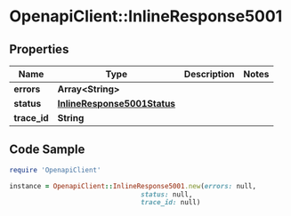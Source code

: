 # OpenapiClient::InlineResponse5001

## Properties

Name | Type | Description | Notes
------------ | ------------- | ------------- | -------------
**errors** | **Array&lt;String&gt;** |  | 
**status** | [**InlineResponse5001Status**](InlineResponse5001Status.md) |  | 
**trace_id** | **String** |  | 

## Code Sample

```ruby
require 'OpenapiClient'

instance = OpenapiClient::InlineResponse5001.new(errors: null,
                                 status: null,
                                 trace_id: null)
```


